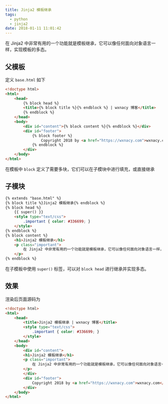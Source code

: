 ```yaml
---
title: Jinja2 模板继承
tags:
  - python
  - jinja2
date: 2018-01-11 11:01:42
---
```



在 Jinja2 中非常有用的一个功能就是模板继承，它可以像任何面向对象语言一样，实现模板的多态。
<!-- more --><!-- toc -->
## 父模板
定义 `base.html` 如下
```html
<!doctype html>
<html>
	<head>
		{% block head %}
		<title>{% block title %}{% endblock %} | wxnacy 博客</title>
		{% endblock %}
	</head>
	<body>
		<div id="content">{% block content %}{% endblock %}</div>
		<div id="footer">
			{% block footer %}
			    Copyright 2018 by <a href="https://wxnacy.com">wxnacy.com</a>.
			{% endblock %}
		</div>
	</body>
</html>
```
在模板中 `block` 定义了需要多块，它们可以在子模块中进行填充，或直接继承

## 子模块
```html
{% extends "base.html" %}
{% block title %}Jinja2 模板继承{% endblock %}
{% block head %}
    {{ super() }}
    <style type="text/css">
        .important { color: #336699; }
    </style>
{% endblock %}
{% block content %}
    <h1>Jinja2 模板继承</h1>
    <p class="important">
        在 Jinja2 中非常有用的一个功能就是模板继承，它可以像任何面向对象语言一样，实现模板的多态。
    </p>
{% endblock %}
```
在子模板中使用 `super()` 标签，可以对 `block head` 进行继承并实现多态。

## 效果
渲染后页面源码为
```html
<!doctype html>
<html>
	<head>
		<title>Jinja2 模板继承 | wxnacy 博客</title>
        <style type="text/css">
            .important { color: #336699; }
        </style>
	</head>
	<body>
		<div id="content">
        <h1>Jinja2 模板继承</h1>
        <p class="important">
            在 Jinja2 中非常有用的一个功能就是模板继承，它可以像任何面向对象语言一样，实现模板的多态。
        </p>
        </div>
		<div id="footer">
            Copyright 2018 by <a href="https://wxnacy.com">wxnacy.com</a>.
		</div>
	</body>
</html>
```
